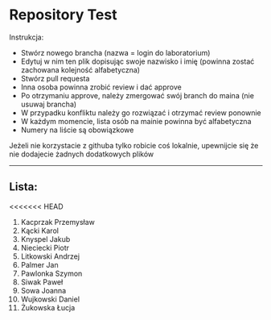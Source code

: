 # Repository Test
Instrukcja:
* Stwórz nowego brancha (nazwa = login do laboratorium)
* Edytuj w nim ten plik dopisując swoje nazwisko i imię (powinna zostać zachowana kolejność alfabetyczna)
* Stwórz pull requesta
* Inna osoba powinna zrobić review i dać approve
* Po otrzymaniu approve, należy zmergować swój branch do maina (nie usuwaj brancha)
* W przypadku konfliktu należy go rozwiązać i otrzymać review ponownie
* W każdym momencie, lista osób na mainie powinna być alfabetyczna
* Numery na liście są obowiązkowe

Jeżeli nie korzystacie z githuba tylko robicie coś lokalnie, upewnijcie się że nie dodajecie żadnych dodatkowych plików

---
## Lista:

<<<<<<< HEAD
1. Kacprzak Przemysław
2. Kącki Karol
3. Knyspel Jakub
4. Nieciecki Piotr
5. Litkowski Andrzej
6. Palmer Jan
7. Pawlonka Szymon
8. Siwak Paweł
9. Sowa Joanna
10. Wujkowski Daniel
11. Żukowska Łucja

